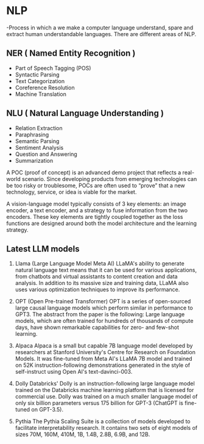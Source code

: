 # NLP
-Process in which a we make a computer language understand, spare and extract human understandable languages. There are different areas of NLP.

## NER ( Named Entity Recognition )
- Part of Speech Tagging (POS)
- Syntactic Parsing
- Text Categorization
- Coreference Resolution
- Machine Translation

## NLU ( Natural Language Understanding )
- Relation Extraction
- Paraphrasing
- Semantic Parsing
- Sentiment Analysis
- Question and Answering
- Summarization


A POC (proof of concept) is an advanced demo project that reflects a real-world scenario. Since developing products from emerging technologies can be too risky or troublesome, POCs are often used to “prove” that a new technology, service, or idea is viable for the market.

A vision-language model typically consists of 3 key elements: an image encoder, a text encoder, and a strategy to fuse information from the two encoders. These key elements are tightly coupled together as the loss functions are designed around both the model architecture and the learning strategy.

## Latest LLM models
1. Llama (Large Language Model Meta AI)
LLaMA's ability to generate natural language text means that it can be used for various applications, from chatbots and virtual assistants to content creation and data analysis. In addition to its massive size and training data, LLaMA also uses various optimization techniques to improve its performance.

2. OPT (Open Pre-trained Transformer)
OPT is a series of open-sourced large causal language models which perform similar in performance to GPT3. The abstract from the paper is the following: Large language models, which are often trained for hundreds of thousands of compute days, have shown remarkable capabilities for zero- and few-shot learning.

3. Alpaca
Alpaca is a small but capable 7B language model developed by researchers at Stanford University's Centre for Research on Foundation Models. It was fine-tuned from Meta AI's LLaMA 7B model and trained on 52K instruction-following demonstrations generated in the style of self-instruct using Open AI's text-davinci-003.

4. Dolly
Databricks' Dolly is an instruction-following large language model trained on the Databricks machine learning platform that is licensed for commercial use.
Dolly was trained on a much smaller language model of only six billion parameters versus 175 billion for GPT-3 (ChatGPT is fine-tuned on GPT-3.5).

5. Pythia
The Pythia Scaling Suite is a collection of models developed to facilitate interpretability research. It contains two sets of eight models of sizes 70M, 160M, 410M, 1B, 1.4B, 2.8B, 6.9B, and 12B.
